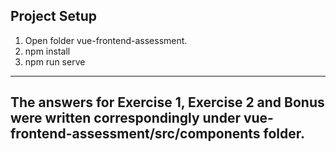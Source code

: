 
## Project Setup
1. Open folder vue-frontend-assessment.
2. npm install
3. npm run serve

---

## The answers for Exercise 1, Exercise 2 and Bonus were written correspondingly under vue-frontend-assessment/src/components folder.
